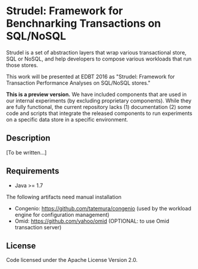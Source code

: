 Strudel: Framework for Benchnarking Transactions on SQL/NoSQL
================================
Strudel is a set of abstraction layers that wrap various
transactional store, SQL or NoSQL, and help developers
to compose various workloads that run those stores.

This work will be presented at EDBT 2016 as
"Strudel: Framework for Transaction Performance Analyses on SQL/NoSQL stores."

**This is a preview version.**
We have included components that are
used in our internal experiments (by excluding proprietary components).
While they are fully functional, the current repository lacks (1) documentation
(2) some code and scripts that integrate the released components to
run experiments on a specific data store in a specific environment.

Description
-----------
[To be written...]


Requirements
------------
- Java >= 1.7

The following artifacts need manual installation
- Congenio: https://github.com/tatemura/congenio (used by the workload engine
for configuration management)
- Omid: https://github.com/yahoo/omid (OPTIONAL: to use Omid transaction server)

License
-------
Code licensed under the Apache License Version 2.0.
